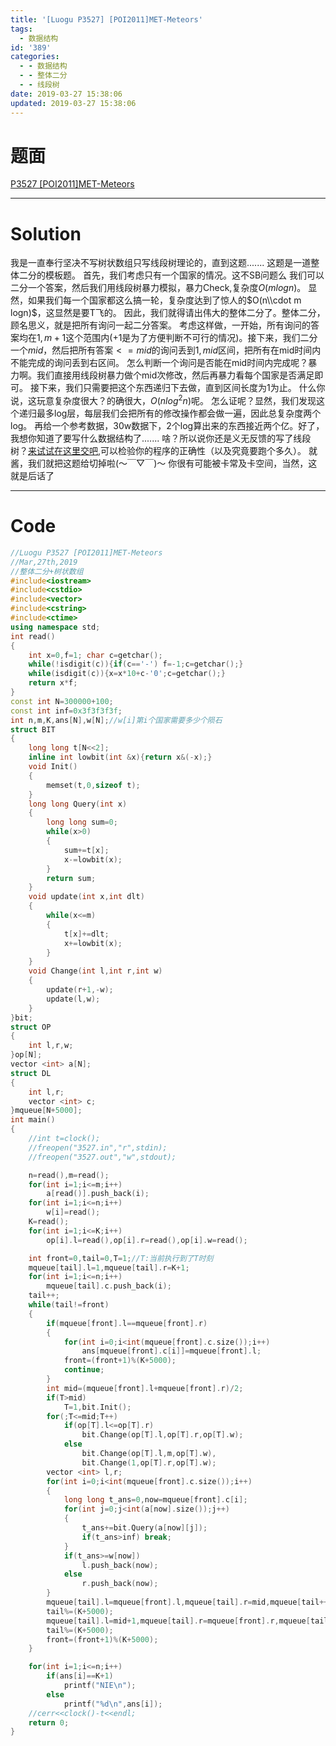 ```yaml
---
title: '[Luogu P3527] [POI2011]MET-Meteors'
tags:
  - 数据结构
id: '389'
categories:
  - - 数据结构
  - - 整体二分
  - - 线段树
date: 2019-03-27 15:38:06
updated: 2019-03-27 15:38:06
---
```


# 题面

[P3527 \[POI2011\]MET-Meteors](https://www.luogu.org/problemnew/show/P3527)

* * *

# Solution

我是一直奉行坚决不写树状数组只写线段树理论的，直到这题....... 这题是一道整体二分的模板题。 首先，我们考虑只有一个国家的情况。这不SB问题么 我们可以二分一个答案，然后我们用线段树暴力模拟，暴力Check,复杂度$O(mlogn)$。 显然，如果我们每一个国家都这么搞一轮，复杂度达到了惊人的$O(n\\cdot m logn)$，这显然是要T飞的。 因此，我们就得请出伟大的整体二分了。整体二分，顾名思义，就是把所有询问一起二分答案。 考虑这样做，一开始，所有询问的答案均在$1,m+1$这个范围内(+1是为了方便判断不可行的情况)。接下来，我们二分一个$mid$，然后把所有答案$<=mid$的询问丢到$1,mid$区间，把所有在mid时间内不能完成的询问丢到右区间。 怎么判断一个询问是否能在mid时间内完成呢？暴力啊。我们直接用线段树暴力做个mid次修改，然后再暴力看每个国家是否满足即可。 接下来，我们只需要把这个东西递归下去做，直到区间长度为$1$为止。 什么你说，这玩意复杂度很大？的确很大，$O(nlog^2n)$呢。 怎么证呢？显然，我们发现这个递归最多log层，每层我们会把所有的修改操作都会做一遍，因此总复杂度两个log。 再给一个参考数据，30w数据下，2个log算出来的东西接近两个亿。好了，我想你知道了要写什么数据结构了....... 啥？所以说你还是义无反馈的写了线段树？[来试试在这里交吧](https://www.luogu.org/problemnew/show/U66611),可以检验你的程序的正确性（以及究竟要跑个多久）。 就酱，我们就把这题给切掉啦(～￣▽￣)～ 你很有可能被卡常及卡空间，当然，这就是后话了

* * *

# Code

```cpp
//Luogu P3527 [POI2011]MET-Meteors
//Mar,27th,2019
//整体二分+树状数组
#include<iostream>
#include<cstdio>
#include<vector>
#include<cstring>
#include<ctime>
using namespace std;
int read()
{
    int x=0,f=1; char c=getchar();
    while(!isdigit(c)){if(c=='-') f=-1;c=getchar();}
    while(isdigit(c)){x=x*10+c-'0';c=getchar();}
    return x*f;
}
const int N=300000+100;
const int inf=0x3f3f3f3f;
int n,m,K,ans[N],w[N];//w[i]第i个国家需要多少个陨石
struct BIT
{
    long long t[N<<2];
    inline int lowbit(int &x){return x&(-x);}
    void Init()
    {
        memset(t,0,sizeof t);
    }
    long long Query(int x)
    {
        long long sum=0;
        while(x>0)
        {
            sum+=t[x];
            x-=lowbit(x);
        }
        return sum;
    }
    void update(int x,int dlt)
    {
        while(x<=m)
        {   
            t[x]+=dlt;
            x+=lowbit(x);
        }
    }
    void Change(int l,int r,int w)
    {
        update(r+1,-w);
        update(l,w);
    }
}bit;
struct OP
{
    int l,r,w;
}op[N];
vector <int> a[N];
struct DL
{
    int l,r;
    vector <int> c;
}mqueue[N+5000];
int main()
{
    //int t=clock();
    //freopen("3527.in","r",stdin);
    //freopen("3527.out","w",stdout);

    n=read(),m=read();
    for(int i=1;i<=m;i++)
        a[read()].push_back(i);
    for(int i=1;i<=n;i++)
        w[i]=read();
    K=read();
    for(int i=1;i<=K;i++)
        op[i].l=read(),op[i].r=read(),op[i].w=read();

    int front=0,tail=0,T=1;//T:当前执行到了T时刻
    mqueue[tail].l=1,mqueue[tail].r=K+1;
    for(int i=1;i<=n;i++)
        mqueue[tail].c.push_back(i);
    tail++;
    while(tail!=front)
    {
        if(mqueue[front].l==mqueue[front].r)
        {
            for(int i=0;i<int(mqueue[front].c.size());i++)
                ans[mqueue[front].c[i]]=mqueue[front].l;
            front=(front+1)%(K+5000);
            continue;
        }
        int mid=(mqueue[front].l+mqueue[front].r)/2;
        if(T>mid)
            T=1,bit.Init();
        for(;T<=mid;T++)
            if(op[T].l<=op[T].r)
                bit.Change(op[T].l,op[T].r,op[T].w);
            else
                bit.Change(op[T].l,m,op[T].w),
                bit.Change(1,op[T].r,op[T].w);
        vector <int> l,r;
        for(int i=0;i<int(mqueue[front].c.size());i++)
        {
            long long t_ans=0,now=mqueue[front].c[i];
            for(int j=0;j<int(a[now].size());j++)
            {
                t_ans+=bit.Query(a[now][j]);
                if(t_ans>inf) break;
            }
            if(t_ans>=w[now])
                l.push_back(now);
            else
                r.push_back(now);
        }
        mqueue[tail].l=mqueue[front].l,mqueue[tail].r=mid,mqueue[tail++].c=l;
        tail%=(K+5000);
        mqueue[tail].l=mid+1,mqueue[tail].r=mqueue[front].r,mqueue[tail++].c=r;
        tail%=(K+5000);
        front=(front+1)%(K+5000);
    }

    for(int i=1;i<=n;i++)
        if(ans[i]==K+1)
            printf("NIE\n");
        else
            printf("%d\n",ans[i]);
    //cerr<<clock()-t<<endl;
    return 0;
}

```